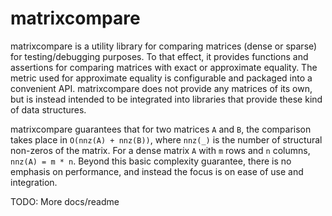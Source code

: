 matrixcompare
=============

matrixcompare is a utility library for comparing matrices (dense or sparse)
for testing/debugging purposes. To that effect, it provides functions
and assertions for comparing matrices with exact or approximate equality.
The metric used for approximate equality is configurable and packaged into
a convenient API. matrixcompare does not provide any matrices of its own,
but is instead intended to be integrated into libraries that provide these
kind of data structures.

matrixcompare guarantees that for two matrices `A` and `B`, the comparison
takes place in `O(nnz(A) + nnz(B))`, where `nnz(_)` is the number of structural
non-zeros of the matrix. For a dense matrix `A` with `m` rows and `n` columns,
`nnz(A) = m * n`. Beyond this basic complexity guarantee, there is no emphasis
on performance, and instead the focus is on ease of use and integration.

TODO: More docs/readme